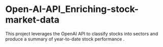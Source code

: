 # Open-AI-API_Enriching-stock-market-data

This project leverages the OpenAI API to classify stocks into sectors and produce a summary of year-to-date stock performance .
